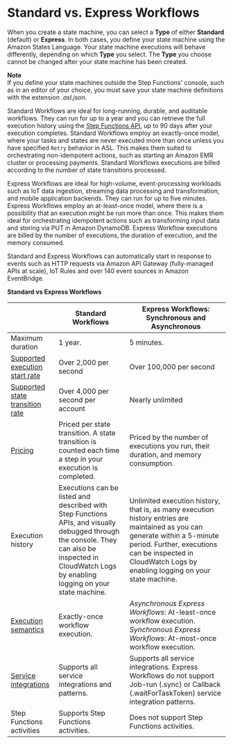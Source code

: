 # Standard vs\. Express Workflows<a name="concepts-standard-vs-express"></a>

When you create a state machine, you can select a **Type** of either **Standard** \(default\) or **Express**\. In both cases, you define your state machine using the Amazon States Language\. Your state machine executions will behave differently, depending on which **Type** you select\. The **Type** you choose cannot be changed after your state machine has been created\. 

**Note**  
If you define your state machines outside the Step Functions' console, such as in an editor of your choice, you must save your state machine definitions with the extension *\.asl\.json*\.

Standard Workflows are ideal for long\-running, durable, and auditable workflows\. They can run for up to a year and you can retrieve the full execution history using the [Step Functions API](https://docs.aws.amazon.com/step-functions/latest/apireference), up to 90 days after your execution completes\. Standard Workflows employ an exactly\-once model, where your tasks and states are never executed more than once unless you have specified `Retry` behavior in ASL\. This makes them suited to orchestrating non\-idempotent actions, such as starting an Amazon EMR cluster or processing payments\. Standard Workflows executions are billed according to the number of state transitions processed\. 

Express Workflows are ideal for high\-volume, event\-processing workloads such as IoT data ingestion, streaming data processing and transformation, and mobile application backends\. They can run for up to five minutes\. Express Workflows employ an at\-least\-once model, where there is a possibility that an execution might be run more than once\. This makes them ideal for orchestrating idempotent actions such as transforming input data and storing via PUT in Amazon DynamoDB\. Express Workflow executions are billed by the number of executions, the duration of execution, and the memory consumed\. 

Standard and Express Workflows can automatically start in response to events such as HTTP requests via Amazon API Gateway \(fully\-managed APIs at scale\), IoT Rules and over 140 event sources in Amazon EventBridge\.


**Standard vs Express Workflows**  

|  | Standard Workflows | Express Workflows: Synchronous and Asynchronous | 
| --- | --- | --- | 
| Maximum duration | 1 year\. | 5 minutes\. | 
| [Supported execution start rate](limits-overview.md) | Over 2,000 per second | Over 100,000 per second | 
| [Supported state transition rate](limits-overview.md) | Over 4,000 per second per account | Nearly unlimited | 
| [Pricing](http://aws.amazon.com/step-functions/pricing) | Priced per state transition\. A state transition is counted each time a step in your execution is completed\. | Priced by the number of executions you run, their duration, and memory consumption\.  | 
| Execution history | Executions can be listed and described with Step Functions APIs, and visually debugged through the console\. They can also be inspected in CloudWatch Logs by enabling logging on your state machine\. | Unlimited execution history, that is, as many execution history entries are maintained as you can generate within a 5\-minute period\. Further, executions can be inspected in CloudWatch Logs by enabling logging on your state machine\. | 
| [Execution semantics](express-at-least-once-execution.md) | Exactly\-once workflow execution\. | *Asynchronous Express Workflows*: At\-least\-once workflow execution\. *Synchronous Express Workflows*: At\-most\-once workflow execution\. | 
| [Service integrations](concepts-service-integrations.md) | Supports all service integrations and patterns\. | Supports all service integrations\. Express Workflows do not support Job\-run \(\.sync\) or Callback \(\.waitForTaskToken\) service integration patterns\. | 
| Step Functions activities | Supports Step Functions activities\. | Does not support Step Functions activities\. | 